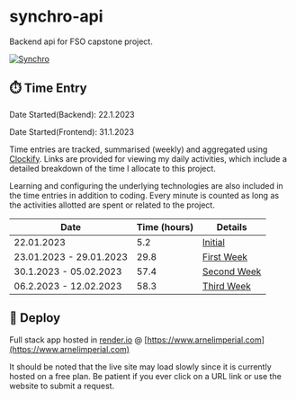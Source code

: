 # synchro-api
Backend api for FSO capstone project.

[![Synchro](https://img.shields.io/badge/Live%20Site-https://www.arnelimperial.com-success)](https://www.arnelimperial.com)


## ⏱️ Time Entry

Date Started(Backend): 22.1.2023

Date Started(Frontend): 31.1.2023

Time entries are tracked, summarised (weekly) and aggregated using [Clockify](https://clockify.me). Links are provided for viewing my daily activities, which include a detailed breakdown of the time I allocate to this project.

Learning and configuring the underlying technologies are also included in the time entries in addition to coding. Every minute is counted as long as the activities allotted are spent or related to the project.

| Date                    | Time (hours) | Details                                                                |
| ----------------------- | ------------ | ---------------------------------------------------------------------- |
| 22.01.2023              | 5.2          | [Initial](https://app.clockify.me/shared/63e035c668c29410b9f4d693)     |
| 23.01.2023 - 29.01.2023 | 29.8         | [First Week](https://app.clockify.me/shared/63e035e435504317106a58ef)  |
| 30.1.2023 - 05.02.2023  | 57.4         | [Second Week](https://app.clockify.me/shared/63eba186f20fb758f2644190) |
| 06.2.2023 - 12.02.2023  | 58.3         | [Third Week](https://app.clockify.me/shared/63e96492f20fb758f25bf78e)  |

## 💫 Deploy

Full stack app hosted in [render.io](https://render.com) @ [https://www.arnelimperial.com](https://www.arnelimperial.com)

It should be noted that the live site may load slowly since it is currently hosted on a free plan. Be patient if you ever click on a URL link or use the website to submit a request.